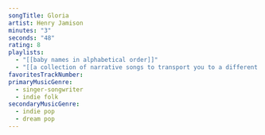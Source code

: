 ```yaml
---
songTitle: Gloria
artist: Henry Jamison
minutes: "3"
seconds: "48"
rating: 8
playlists:
  - "[[baby names in alphabetical order]]"
  - "[[a collection of narrative songs to transport you to a different world]]"
favoritesTrackNumber:
primaryMusicGenre:
  - singer-songwriter
  - indie folk
secondaryMusicGenre:
  - indie pop
  - dream pop
---
```

